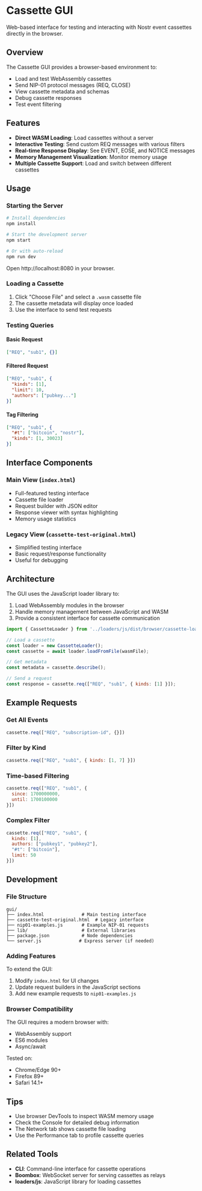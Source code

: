 # Cassette GUI

Web-based interface for testing and interacting with Nostr event cassettes directly in the browser.

## Overview

The Cassette GUI provides a browser-based environment to:
- Load and test WebAssembly cassettes
- Send NIP-01 protocol messages (REQ, CLOSE)
- View cassette metadata and schemas
- Debug cassette responses
- Test event filtering

## Features

- **Direct WASM Loading**: Load cassettes without a server
- **Interactive Testing**: Send custom REQ messages with various filters
- **Real-time Response Display**: See EVENT, EOSE, and NOTICE messages
- **Memory Management Visualization**: Monitor memory usage
- **Multiple Cassette Support**: Load and switch between different cassettes

## Usage

### Starting the Server

```bash
# Install dependencies
npm install

# Start the development server
npm start

# Or with auto-reload
npm run dev
```

Open http://localhost:8080 in your browser.

### Loading a Cassette

1. Click "Choose File" and select a `.wasm` cassette file
2. The cassette metadata will display once loaded
3. Use the interface to send test requests

### Testing Queries

#### Basic Request
```json
["REQ", "sub1", {}]
```

#### Filtered Request
```json
["REQ", "sub1", {
  "kinds": [1],
  "limit": 10,
  "authors": ["pubkey..."]
}]
```

#### Tag Filtering
```json
["REQ", "sub1", {
  "#t": ["bitcoin", "nostr"],
  "kinds": [1, 30023]
}]
```

## Interface Components

### Main View (`index.html`)
- Full-featured testing interface
- Cassette file loader
- Request builder with JSON editor
- Response viewer with syntax highlighting
- Memory usage statistics

### Legacy View (`cassette-test-original.html`)
- Simplified testing interface
- Basic request/response functionality
- Useful for debugging

## Architecture

The GUI uses the JavaScript loader library to:
1. Load WebAssembly modules in the browser
2. Handle memory management between JavaScript and WASM
3. Provide a consistent interface for cassette communication

```javascript
import { CassetteLoader } from '../loaders/js/dist/browser/cassette-loader.js';

// Load a cassette
const loader = new CassetteLoader();
const cassette = await loader.loadFromFile(wasmFile);

// Get metadata
const metadata = cassette.describe();

// Send a request
const response = cassette.req(["REQ", "sub1", { kinds: [1] }]);
```

## Example Requests

### Get All Events
```javascript
cassette.req(["REQ", "subscription-id", {}])
```

### Filter by Kind
```javascript
cassette.req(["REQ", "sub1", { kinds: [1, 7] }])
```

### Time-based Filtering
```javascript
cassette.req(["REQ", "sub1", {
  since: 1700000000,
  until: 1700100000
}])
```

### Complex Filter
```javascript
cassette.req(["REQ", "sub1", {
  kinds: [1],
  authors: ["pubkey1", "pubkey2"],
  "#t": ["bitcoin"],
  limit: 50
}])
```

## Development

### File Structure
```
gui/
├── index.html              # Main testing interface
├── cassette-test-original.html  # Legacy interface
├── nip01-examples.js       # Example NIP-01 requests
├── lib/                    # External libraries
├── package.json            # Node dependencies
└── server.js              # Express server (if needed)
```

### Adding Features

To extend the GUI:

1. Modify `index.html` for UI changes
2. Update request builders in the JavaScript sections
3. Add new example requests to `nip01-examples.js`

### Browser Compatibility

The GUI requires a modern browser with:
- WebAssembly support
- ES6 modules
- Async/await

Tested on:
- Chrome/Edge 90+
- Firefox 89+
- Safari 14.1+

## Tips

- Use browser DevTools to inspect WASM memory usage
- Check the Console for detailed debug information
- The Network tab shows cassette file loading
- Use the Performance tab to profile cassette queries

## Related Tools

- **CLI**: Command-line interface for cassette operations
- **Boombox**: WebSocket server for serving cassettes as relays
- **loaders/js**: JavaScript library for loading cassettes